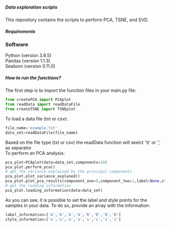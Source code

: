 <h5> Data exploration scripts </h5>
This repository contains the scripts to perform PCA, TSNE, and SVD. <br>
<h5> Requirements</h5>
<h3>Software</h3>
Python (version 3.8.5) <br>
Pandas (version 1.1.3) <br>
Seaborn (version 0.11.0) <br>

<h5> How to run the functions? </h5>
The first step is to import the function files in your main.py file:<br>
  
```python
from createPCA import PCAplot
from readData import readDataFile
from createTSNE import TSNEplot
```
  
To load a data file (txt or csv): <br>
  
```python
file_name='example.txt'
data_set=readDataFile(file_name)
```
  
Based on the file type (txt or csv) the readData function will seelct '\t' or ','  as separator <br>
To perform an PCA analysis:
  
```python
pca_plot=PCAplot(data=data_set,components=10)
pca_plot.perform_pca()
# get the variance explained by the principal components
pca_plot.plot_variance_explaned()
pca_plot.plot_pca_results(component_one=0,component_two=1,label=None,style_point=None)
# get the loading information
pca_plot.loading_information(data=data_set)
```
  
 As you can see, it is possible to set the label and style points for the samples in your data. To do so, provide an array with the information: <br>
   
 ```python
 label_information=['A','A','A','A','B','B','B','B']
 style_information=['o','o','o','o','s','s','s','s']
 ```
   
  

